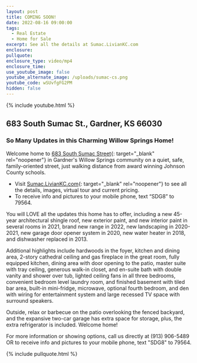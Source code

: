 ```yaml
---
layout: post
title: COMING SOON!
date: 2022-08-16 09:00:00
tags:
  - Real Estate
  - Home for Sale
excerpt: See all the details at Sumac.LivianKC.com
enclosure:
pullquote:
enclosure_type: video/mp4
enclosure_time:
use_youtube_image: false
youtube_alternate_image: /uploads/sumac-cs.png
youtube_code: wSUvfgFG2PM
hidden: false
---
```

{% include youtube.html %}

## 683 South Sumac St., Gardner, KS 66030

### So Many Updates in this Charming Willow Springs Home\!

Welcome home to [683 South Sumac Street](http://sumac.liviankc.com){: target="_blank" rel="noopener"} in Gardner's Willow Springs community on a quiet, safe, family-oriented street, just walking distance from award winning Johnson County schools.

* Visit&nbsp;[Sumac.LivianKC.com](http://sumac.liviankc.com){: target="_blank" rel="noopener"}&nbsp;to see all the details, images, virtual tour and current pricing.
* To receive info and pictures to your mobile phone, text “SDG8” to 79564.

You will LOVE all the updates this home has to offer, including a new 45-year architectural shingle roof, new exterior paint, and new interior paint in several rooms in 2021, brand new range in 2022, new landscaping in 2020-2021, new garage door opener system in 2020, new water heater in 2018, and dishwasher replaced in 2013.

Additional highlights include hardwoods in the foyer, kitchen and dining area, 2-story cathedral ceiling and gas fireplace in the great room, fully equipped kitchen, dining area with door opening to the patio, master suite with tray ceiling, generous walk-in closet, and en-suite bath with double vanity and shower over tub, lighted ceiling fans in all three bedrooms, convenient bedroom level laundry room, and finished basement with tiled bar area, built-in mini-fridge, microwave, optional fourth bedroom, and den with wiring for entertainment system and large recessed TV space with surround speakers.

Outside, relax or barbecue on the patio overlooking the fenced backyard, and the expansive two-car garage has extra space for storage, plus, the extra refrigerator is included. Welcome home\!

For more information or showing options, call us directly at (913) 906-5489 OR to receive info and pictures to your mobile phone, text "SDG8" to 79564.

{% include pullquote.html %}
